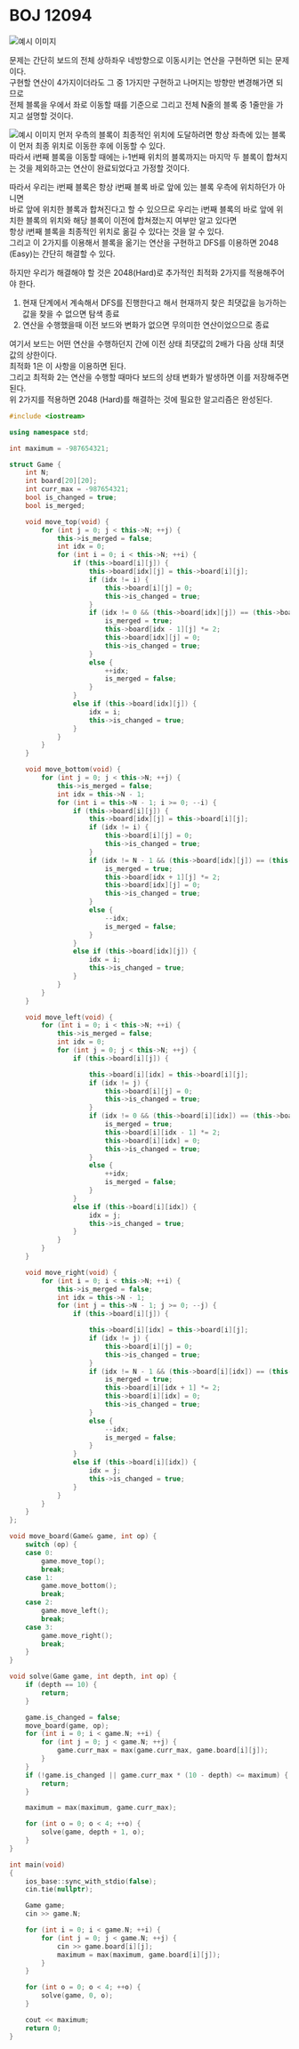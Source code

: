 # BOJ 12094

![예시 이미지](https://github.com/PNU-PULSE/2022-Spring/blob/main/Simulation/BOJ_12094/1.png)

문제는 간단히 보드의 전체 상하좌우 네방향으로 이동시키는 연산을 구현하면 되는 문제이다. <br>
구현할 연산이 4가지이더라도 그 중 1가지만 구현하고 나머지는 방향만 변경해가면 되므로 <br>
전체 블록을 우에서 좌로 이동할 때를 기준으로 그리고 전체 N줄의 블록 중 1줄만을 가지고 설명할 것이다. <br>

![예시 이미지](https://github.com/PNU-PULSE/2022-Spring/blob/main/Simulation/BOJ_12094/2.png)
먼저 우측의 블록이 최종적인 위치에 도달하려면 항상 좌측에 있는 블록이 먼저 최종 위치로 이동한 후에 이동할 수 있다. <br>
따라서 i번째 블록을 이동할 때에는 i-1번째 위치의 블록까지는 마지막 두 블록이 합쳐지는 것을 제외하고는 연산이 완료되었다고 가정할 것이다. <br>

따라서 우리는 i번째 블록은 항상 i번째 블록 바로 앞에 있는 블록 우측에 위치하던가 아니면 <br> 
바로 앞에 위치한 블록과 합쳐진다고 할 수 있으므로 우리는 i번째 블록의 바로 앞에 위치한 블록의 위치와 해당 블록이 이전에 합쳐졌는지 여부만 알고 있다면 <br>
항상 i번째 블록을 최종적인 위치로 옮길 수 있다는 것을 알 수 있다. <br>
그리고 이 2가지를 이용해서 블록을 옮기는 연산을 구현하고 DFS를 이용하면 2048 (Easy)는 간단히 해결할 수 있다. <br>

하지만 우리가 해결해야 할 것은 2048(Hard)로 추가적인 최적화 2가지를 적용해주어야 한다. <br>
1. 현재 단계에서 계속해서 DFS를 진행한다고 해서 현재까지 찾은 최댓값을 능가하는 값을 찾을 수 없으면 탐색 종료 <br>
2. 연산을 수행했을때 이전 보드와 변화가 없으면 무의미한 연산이었으므로 종료 <br>

여기서 보드는 어떤 연산을 수행하던지 간에 이전 상태 최댓값의 2배가 다음 상태 최댓값의 상한이다. <br>
최적화 1은 이 사항을 이용하면 된다. <br>
그리고 최적화 2는 연산을 수행할 때마다 보드의 상태 변화가 발생하면 이를 저장해주면 된다. <br>
위 2가지를 적용하면 2048 (Hard)를 해결하는 것에 필요한 알고리즘은 완성된다. <br>

```C++
#include <iostream>

using namespace std;

int maximum = -987654321;

struct Game {
	int N;
	int board[20][20];
	int curr_max = -987654321;
	bool is_changed = true;
	bool is_merged;

	void move_top(void) {
		for (int j = 0; j < this->N; ++j) {
			this->is_merged = false;
			int idx = 0;
			for (int i = 0; i < this->N; ++i) {
				if (this->board[i][j]) {
					this->board[idx][j] = this->board[i][j];
					if (idx != i) {
						this->board[i][j] = 0;
						this->is_changed = true;
					}
					if (idx != 0 && (this->board[idx][j]) == (this->board[idx - 1][j]) && !is_merged) {
						is_merged = true;
						this->board[idx - 1][j] *= 2;
						this->board[idx][j] = 0;
						this->is_changed = true;
					}
					else {
						++idx;
						is_merged = false;
					}
				}
				else if (this->board[idx][j]) {
					idx = i;
					this->is_changed = true;
				}
			}
		}
	}

	void move_bottom(void) {
		for (int j = 0; j < this->N; ++j) {
			this->is_merged = false;
			int idx = this->N - 1;
			for (int i = this->N - 1; i >= 0; --i) {
				if (this->board[i][j]) {
					this->board[idx][j] = this->board[i][j];
					if (idx != i) {
						this->board[i][j] = 0;
						this->is_changed = true;
					}
					if (idx != N - 1 && (this->board[idx][j]) == (this->board[idx + 1][j]) && !is_merged) {
						is_merged = true;
						this->board[idx + 1][j] *= 2;
						this->board[idx][j] = 0;
						this->is_changed = true;
					}
					else {
						--idx;
						is_merged = false;
					}
				}
				else if (this->board[idx][j]) {
					idx = i;
					this->is_changed = true;
				}
			}
		}
	}

	void move_left(void) {
		for (int i = 0; i < this->N; ++i) {
			this->is_merged = false;
			int idx = 0;
			for (int j = 0; j < this->N; ++j) {
				if (this->board[i][j]) {

					this->board[i][idx] = this->board[i][j];
					if (idx != j) {
						this->board[i][j] = 0;
						this->is_changed = true;
					}
					if (idx != 0 && (this->board[i][idx]) == (this->board[i][idx - 1]) && !is_merged) {
						is_merged = true;
						this->board[i][idx - 1] *= 2;
						this->board[i][idx] = 0;
						this->is_changed = true;
					}
					else {
						++idx;
						is_merged = false;
					}
				}
				else if (this->board[i][idx]) {
					idx = j;
					this->is_changed = true;
				}
			}
		}
	}

	void move_right(void) {
		for (int i = 0; i < this->N; ++i) {
			this->is_merged = false;
			int idx = this->N - 1;
			for (int j = this->N - 1; j >= 0; --j) {
				if (this->board[i][j]) {

					this->board[i][idx] = this->board[i][j];
					if (idx != j) {
						this->board[i][j] = 0;
						this->is_changed = true;
					}
					if (idx != N - 1 && (this->board[i][idx]) == (this->board[i][idx + 1]) && !is_merged) {
						is_merged = true;
						this->board[i][idx + 1] *= 2;
						this->board[i][idx] = 0;
						this->is_changed = true;
					}
					else {
						--idx;
						is_merged = false;
					}
				}
				else if (this->board[i][idx]) {
					idx = j;
					this->is_changed = true;
				}
			}
		}
	}
};

void move_board(Game& game, int op) {
	switch (op) {
	case 0:
		game.move_top();
		break;
	case 1:
		game.move_bottom();
		break;
	case 2:
		game.move_left();
		break;
	case 3:
		game.move_right();
		break;
	}
}

void solve(Game game, int depth, int op) {
	if (depth == 10) {
		return;
	}

	game.is_changed = false;
	move_board(game, op);
	for (int i = 0; i < game.N; ++i) {
		for (int j = 0; j < game.N; ++j) {
			game.curr_max = max(game.curr_max, game.board[i][j]);
		}
	}
	if (!game.is_changed || game.curr_max * (10 - depth) <= maximum) {
		return;
	}

	maximum = max(maximum, game.curr_max);

	for (int o = 0; o < 4; ++o) {
		solve(game, depth + 1, o);
	}
}

int main(void)
{
	ios_base::sync_with_stdio(false);
	cin.tie(nullptr);

	Game game;
	cin >> game.N;

	for (int i = 0; i < game.N; ++i) {
		for (int j = 0; j < game.N; ++j) {
			cin >> game.board[i][j];
			maximum = max(maximum, game.board[i][j]);
		}
	}

	for (int o = 0; o < 4; ++o) {
		solve(game, 0, o);
	}

	cout << maximum;
	return 0;
}
```
